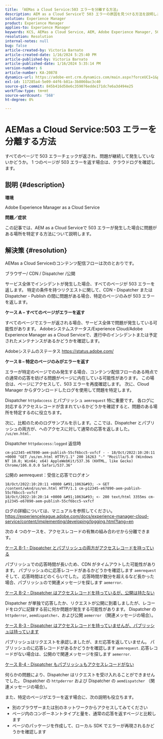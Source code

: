 ```yaml
---
title: 「AEMas a Cloud Service:503 エラーを分離する方法」
description: AEM as a Cloud Serviceで 503 エラーの原因を見つける方法を説明します。
solution: Experience Manager
product: Experience Manager
applies-to: Experience Manager
keywords: KCS, AEMas a Cloud Service, AEM, Adobe Experience Manager, 503 エラー
resolution: Resolution
internal-notes: null
bug: false
article-created-by: Victoria Barnato
article-created-date: 1/16/2024 5:25:40 PM
article-published-by: Victoria Barnato
article-published-date: 1/16/2024 5:35:14 PM
version-number: 6
article-number: KA-20878
dynamics-url: https://adobe-ent.crm.dynamics.com/main.aspx?forceUCI=1&pagetype=entityrecord&etn=knowledgearticle&id=da091843-94b4-ee11-a569-6045bd006704
exl-id: 117285a4-5e09-44f6-b81a-3b8060ac3c40
source-git-commit: 845b416d58e6c359076edde171dc7e6a3d494e25
workflow-type: tm+mt
source-wordcount: '568'
ht-degree: 0%

---
```


# AEMas a Cloud Service:503 エラーを分離する方法


すべてのページで 503 エラーチェックが返され、問題が継続して発生していないかどうか。 1 つのページが 503 エラーを返す場合は、クラウドログを確認します。

## 説明 {#description}


<b>環境</b>

Adobe Experience Manager as a Cloud Service

<b>問題／症状</b>

この記事では、AEM as a Cloud Serviceで 503 エラーが発生した場合に問題がある場所を特定する方法について説明します。


## 解決策 {#resolution}


AEMas a Cloud Serviceのコンテンツ配信フローは次のとおりです。

ブラウザー/ CDN / Dispatcher /公開

サービス全体でインシデントが発生した場合、すべてのページが 503 エラーを返します。 特定の条件を持つリクエストに関して、CDN - Dispatcher または Dispatcher - Publish の間に問題がある場合、特定のページのみが 503 エラーを返します。

<b>ケース A – すべてのページがエラーを返す</b>

すべてのページでエラーが返される場合、サービス全体で問題が発生している可能性があります。 Adobeシステムステータス/Experience Cloud/Adobe Experience Manager as a Cloud Serviceで、進行中のインシデントまたは予定されたメンテナンスがあるかどうかを確認します。

Adobeシステムのステータス https://status.adobe.com/

<b>ケース B – 特定のページのみがエラーを返す</b>

エラーが特定のページでのみ発生する場合、コンテンツ配信フローのある時点での通常の応答を妨げる問題がページに内在している可能性があります。 この場合は、ページにアクセスして、503 エラーを再度確認します。 次に、Cloud Manager からダウンロードしたログを使用して問題を特定します。

Dispatcher `httpdaccess` とパブリッシュ `aemrequest` 特に重要です。 各ログに対応するアクセスレコードが含まれているかどうかを確認すると、問題のある場所を特定するのに役立ちます。

次に、比較のためのログサンプルを示します。ここでは、Dispatcher とパブリッシュの両方が、へのアクセスに対して通常の応答を返しました。 `/us/en.html.`

Dispatcher `httpdaccess:logged` 返信時


```
cm-p12345-e67890-aem-publish-55cf6bcc5-vxfcf - - 18/Oct/2022:10:20:11 +0000 "GET /us/en.html HTTP/1.1" 200 16263 "-" "Mozilla/5.0 (Windows NT 10.0; Win64; x64) AppleWebKit/537.36 (KHTML, like Gecko) Chrome/106.0.0.0 Safari/537.36"
```


公開の aemrequest：受信と応答でログオン


```
18/Oct/2022:10:20:11 +0000 &#91;1063&#93; -> GET /content/wknd/us/en.html HTTP/1.1 cm-p12345-e67890-aem-publish-55cf6bcc5-vxfcf
18/Oct/2022:10:20:14 +0000 &#91;1063&#93; <- 200 text/html 3355ms cm-p12345-e67890-aem-publish-55cf6bcc5-vxfcf
```


ログの詳細については、マニュアルを参照してください。
https://experienceleague.adobe.com/docs/experience-manager-cloud-service/content/implementing/developing/logging.html?lang=en

次の 4 つのケースを、アクセスレコードの有無の組み合わせから分離できます。

<u>ケース B-1 - Dispatcher とパブリッシュの両方がアクセスレコードを持っている</u>

パブリッシュでの応答時間が長いため、CDN がタイムアウトした可能性があります。 パブリッシュのに応答レコードがあるかどうかを確認します `aemrequest` そして、応答時間はどのくらいでした。 応答時間が数分を超えるなど長かった場合、パブリッシュので関連メッセージを探します `aemerror`.

<u>ケース B-2 - Dispatcher はアクセスレコードを持っているが、公開は持たない</u>

Dispatcher が単独で応答したか、リクエストが公開に到着しましたが、レコードをログに記録する前に何か問題が発生する可能性があります。 Dispatcher の `httpderror`, `aemdispatcher`、および公開 `aemerror` （関連メッセージの場合）。

<u>ケース B-3 - Dispatcher はアクセスレコードを持っていませんが、パブリッシュは持っています</u>

パブリッシュはリクエストを承認しましたが、まだ応答を返していません。 パブリッシュのに応答レコードがあるかどうかを確認します `aemrequest`. 応答レコードがない場合は、公開ので関連メッセージを探します `aemerror`.

<u>ケース B-4 - Dispatcher もパブリッシュもアクセスレコードがない</u>

何らかの問題により、Dispatcher はリクエストを受け入れることができませんでした。 Dispatcher の `httpderror` および Dispatcher の `aemdispatcher` （関連メッセージの場合）。

また、特定のページがエラーを返す場合に、次の説明も役立ちます。

- 別のブラウザーまたは別のネットワークからアクセスしてみてください
- ページ内のコンポーネントタイプと量を、通常の応答を返すページと比較します
- ページのパッケージを作成して、ローカル SDK でエラーが再現されるかどうかを確認します

